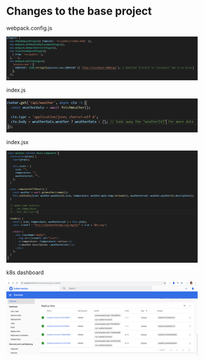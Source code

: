 # Changes to the base project

webpack.config.js

![webpack.conf](https://github.com/harrinupponen/docker-course/blob/master/images/webpack-config.PNG "webpack.conf")

index.js

![index.js](https://github.com/harrinupponen/docker-course/blob/master/images/changes_in_back.PNG "index.js")

index.jsx

![index.jsx](https://github.com/harrinupponen/docker-course/blob/master/images/changes_in_front.PNG "index.jsx")

k8s dashboard

![k8s dashboard](https://github.com/harrinupponen/docker-course/blob/master/images/k8s-dashboard.PNG "k8s dashboard")